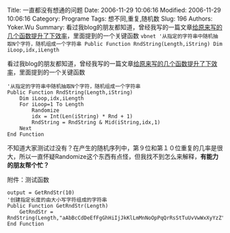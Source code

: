﻿Title: 一直都没有想通的问题
Date: 2006-11-29 10:06:16
Modified: 2006-11-29 10:06:16
Category: Programe
Tags: 想不同,重复,随机数
Slug: 196
Authors: Yoker.Wu
Summary:
    看过我blog的朋友都知道，曾经我写的一篇文章[给原来写的几个函数提升了下效率]({filename}/history/189.md)，里面提到的一个关键函数
    ```vbnet
    '从指定的字符串中随机抽取N个字符，随机组成一个字符串
    Public Function RndString(Length,iString)
        Dim iLoop,idx,iLength
    ```


看过我blog的朋友都知道，曾经我写的一篇文章[给原来写的几个函数提升了下效率]({filename}/history/189.md)，里面提到的一个关键函数

```vbnet
'从指定的字符串中随机抽取N个字符，随机组成一个字符串
Public Function RndString(Length,iString)
	Dim iLoop,idx,iLength
	For iLoop=1 To Length
		Randomize
		idx = Int(Len(iString) * Rnd + 1)
		RndString = RndString & Mid(iString,idx,1)
	Next
End Function
```

不知道大家测试过没有？在产生的随机序列中，第９位和第１０位重复的几率是很大，所以一直怀疑Randomize这个东西有点怪，但我找不到怎么来解释，**有能力的朋友帮个忙？**

附件：测试函数

```vbnet
output = GetRndStr(10)
'创建指定长度的由大小写字符组成的字符串
Public Function GetRndStr(Length)
    GetRndStr = RndString(Length,"aAbBcCdDeEfFgGhHiIjJkKlLmMnNoOpPqQrRsStTuUvVwWxXyYzZ")
End Function
```
